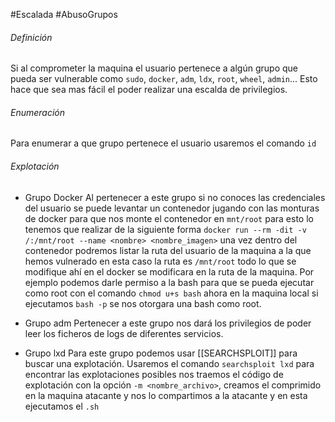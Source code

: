 #Escalada  #AbusoGrupos 
###### Definición
Si al comprometer la maquina el usuario pertenece a algún grupo que pueda ser vulnerable como `sudo`, `docker`, `adm`, `ldx`, `root`, `wheel`, `admin`...
Esto hace que sea mas fácil el poder realizar una escalda de privilegios.

###### Enumeración
Para enumerar a que grupo pertenece el usuario usaremos el comando `id`

###### Explotación
- Grupo Docker
	Al pertenecer a este grupo si no conoces las credenciales del usuario se puede levantar un contenedor jugando con las monturas de docker para que nos monte el contenedor en `mnt/root`
	para esto lo tenemos que realizar de la siguiente forma `docker run --rm -dit -v /:/mnt/root --name <nombre> <nombre_imagen>` una vez dentro del contenedor podremos listar la ruta
	del usuario de la maquina a la que hemos vulnerado en esta caso la ruta es `/mnt/root` todo lo que se modifique ahí en el docker se modificara en la ruta de la maquina.
	Por ejemplo podemos darle permiso a la bash para que se pueda ejecutar como root con el comando `chmod u+s bash` ahora en la maquina local si ejecutamos `bash -p` se nos otorgara una bash como root.

- Grupo adm
	Pertenecer a este grupo nos dará los privilegios de poder leer los ficheros de logs de diferentes servicios.

- Grupo lxd
	Para este grupo podemos usar [[SEARCHSPLOIT]] para buscar una explotación.
	Usaremos el comando `searchsploit lxd` para encontrar las explotaciones posibles nos traemos el código de explotación con la opción `-m <nombre_archivo>`, creamos el comprimido 
	en la maquina atacante y nos lo compartimos a la atacante y en esta ejecutamos el `.sh`